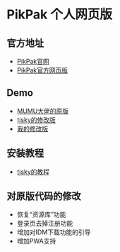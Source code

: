 # PikPak 个人网页版

## 官方地址

 * [PikPak官网](https://mypikpak.com)
 * [PikPak官方网页版](https://drive.mypikpak.com/)

## Demo
 * [MUMU大佬的原版](https://mumuchenchen.github.io/pikpak/)
 * [tjsky的修改版](https://tjsky.github.io/pikpak/)
 * [我的修改版](https://morax-xyc.github.io/pikpak/)

## 安装教程
  * [tjsky的教程](https://www.tjsky.net/?p=201)

## 对原版代码的修改
 * 恢复“资源库”功能
 * 登录页去掉注册功能
 * 增加对IDM下载功能的引导
 * 增加PWA支持
